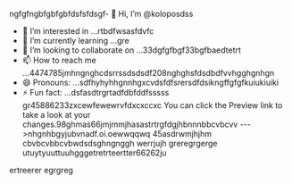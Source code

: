 ngfgfngbfgbfgbfdsfsfdsgf- 👋 Hi, I’m @koloposdss
- 👀 I’m interested in ...rtbdfwsasfdvfc
- 🌱 I’m currently learning ...gre
- 💞️ I’m looking to collaborate on ...33dgfgfbgf33bgfbaedtetrt
- 📫 How to reach me ...4474785jmhngnghcdsrrssdsdsdf208nghghsfdsdbdfvvhgghgnhgn
- 😄 Pronouns: ...sdfhyhyhhgnnhgxcvdsfdfsrersdfdsikngffgfgfkuiukiuiki
- ⚡ Fun fact: ...dsfasdtrgrtadfdbfddfsssss
gr45886233zxcewfewewrvfdxcxccxc
You can click the Preview link to take a look at your changes.98ghmas66jmjmmjhasastrtrgfdgjhbnnnbbcvbcvv
--->nhgnhbgyjubvnadf.oi.oewwqqwq
45asdrwmjhjhm
cbvbcvbbcvbwdsdsghngnggh
werrjujh
greregrgerge
utuytyuuttuuhgggetretrteertter66262ju

ertreerer
egrgreg
